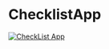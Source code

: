 # ChecklistApp

[![CheckList App](https://img.youtube.com/vi/IAhEffx0JUU/maxresdefault.jpg)](https://youtu.be/IAhEffx0JUU)

